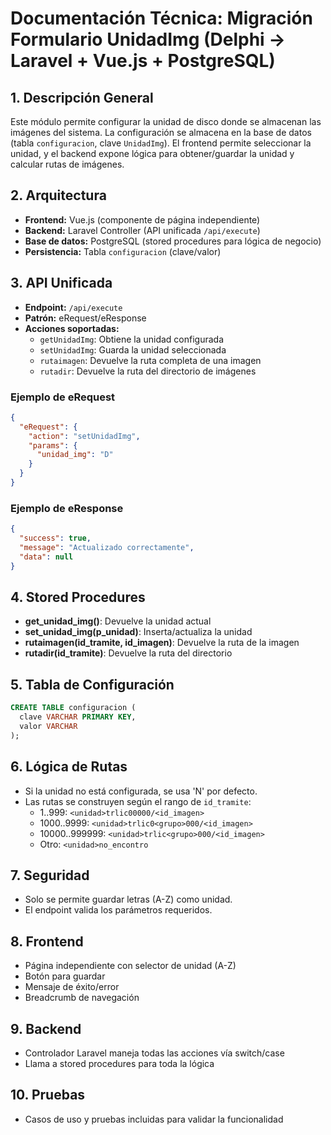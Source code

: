 # Documentación Técnica: Migración Formulario UnidadImg (Delphi → Laravel + Vue.js + PostgreSQL)

## 1. Descripción General
Este módulo permite configurar la unidad de disco donde se almacenan las imágenes del sistema. La configuración se almacena en la base de datos (tabla `configuracion`, clave `UnidadImg`). El frontend permite seleccionar la unidad, y el backend expone lógica para obtener/guardar la unidad y calcular rutas de imágenes.

## 2. Arquitectura
- **Frontend:** Vue.js (componente de página independiente)
- **Backend:** Laravel Controller (API unificada `/api/execute`)
- **Base de datos:** PostgreSQL (stored procedures para lógica de negocio)
- **Persistencia:** Tabla `configuracion` (clave/valor)

## 3. API Unificada
- **Endpoint:** `/api/execute`
- **Patrón:** eRequest/eResponse
- **Acciones soportadas:**
  - `getUnidadImg`: Obtiene la unidad configurada
  - `setUnidadImg`: Guarda la unidad seleccionada
  - `rutaimagen`: Devuelve la ruta completa de una imagen
  - `rutadir`: Devuelve la ruta del directorio de imágenes

### Ejemplo de eRequest
```json
{
  "eRequest": {
    "action": "setUnidadImg",
    "params": {
      "unidad_img": "D"
    }
  }
}
```

### Ejemplo de eResponse
```json
{
  "success": true,
  "message": "Actualizado correctamente",
  "data": null
}
```

## 4. Stored Procedures
- **get_unidad_img()**: Devuelve la unidad actual
- **set_unidad_img(p_unidad)**: Inserta/actualiza la unidad
- **rutaimagen(id_tramite, id_imagen)**: Devuelve la ruta de la imagen
- **rutadir(id_tramite)**: Devuelve la ruta del directorio

## 5. Tabla de Configuración
```sql
CREATE TABLE configuracion (
  clave VARCHAR PRIMARY KEY,
  valor VARCHAR
);
```

## 6. Lógica de Rutas
- Si la unidad no está configurada, se usa 'N' por defecto.
- Las rutas se construyen según el rango de `id_tramite`:
  - 1..999: `<unidad>trlic00000/<id_imagen>`
  - 1000..9999: `<unidad>trlic0<grupo>000/<id_imagen>`
  - 10000..999999: `<unidad>trlic<grupo>000/<id_imagen>`
  - Otro: `<unidad>no_encontro`

## 7. Seguridad
- Solo se permite guardar letras (A-Z) como unidad.
- El endpoint valida los parámetros requeridos.

## 8. Frontend
- Página independiente con selector de unidad (A-Z)
- Botón para guardar
- Mensaje de éxito/error
- Breadcrumb de navegación

## 9. Backend
- Controlador Laravel maneja todas las acciones vía switch/case
- Llama a stored procedures para toda la lógica

## 10. Pruebas
- Casos de uso y pruebas incluidas para validar la funcionalidad
